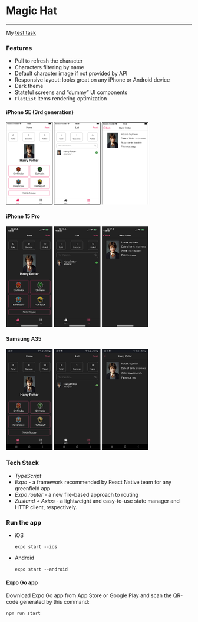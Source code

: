 # Magic Hat

---

My [test task](https://github.com/nayfort/magic-hat-test-task)

### Features

- Pull to refresh the character
- Characters filtering by name
- Default character image if not provided by API
- Responsive layout: looks great on any iPhone or Android device
- Dark theme
- Stateful screens and “dummy” UI components
- `FlatList` items rendering optimization

#### iPhone SE (3rd generation)

<div>
  <img src="screenshots/iphoneSe/homeSE.jpg" width="25%" />
  <img src="screenshots/iphoneSe/listSE.jpg" width="25%" />
  <img src="screenshots/iphoneSe/detailsSE.jpg" width="25%" />
</div>

#### iPhone 15 Pro

<div>
  <img src="screenshots/iphone15Pro/home15pro.jpg" width="25%" />
  <img src="screenshots/iphone15Pro/list15pro.jpg" width="25%" />
  <img src="screenshots/iphone15Pro/details15pro.jpg" width="25%" />
</div>

#### Samsung A35

<div>
  <img src="screenshots/samsungA35/homeAndroid.jpg" width="25%" />
  <img src="screenshots/samsungA35/listAndroid.jpg" width="25%" />
  <img src="screenshots/samsungA35/detailsAndroid.jpg" width="25%" />
</div>

### Tech Stack

- _TypeScript_
- _Expo_ - a framework recommended by React Native team for any greenfield app
- _Expo router_ - a new file-based approach to routing
- _Zustand + Axios_ - a lightweight and easy-to-use state manager and HTTP client, respectively.

### Run the app

- iOS

    ```shell
    expo start --ios
    ```

- Android

    ```shell
    expo start --android
    ```

#### Expo Go app

Download Expo Go app from App Store or Google Play and scan the QR-code generated by this command:

```shell
npm run start
```
